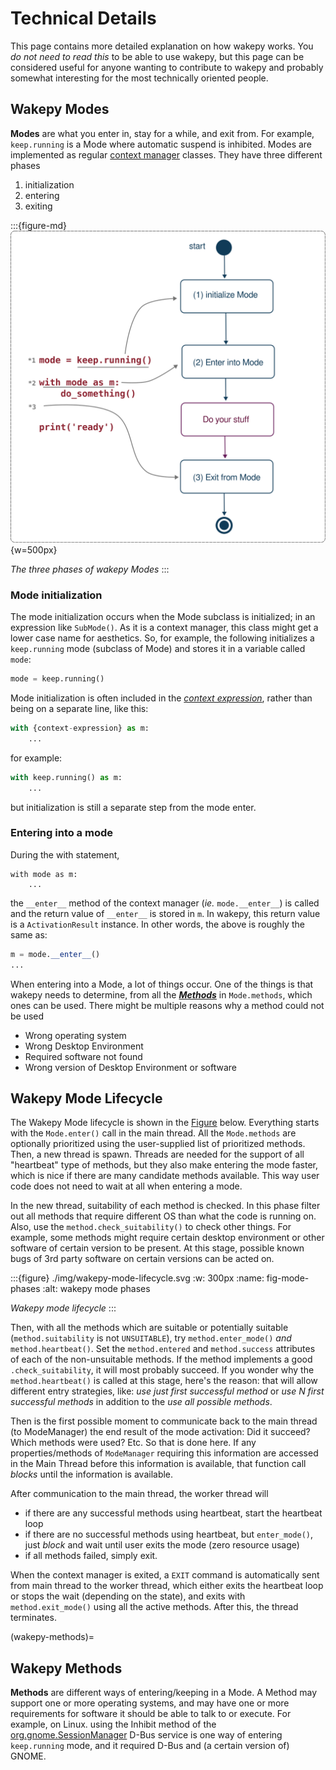 # Technical Details

This page contains more detailed explanation on how wakepy works.  You  *do not need to read this* to be able to use wakepy, but this page can be considered useful for anyone wanting to contribute to wakepy and probably somewhat interesting for the most technically oriented people.

## Wakepy Modes
**Modes** are what you enter in, stay for a while, and exit from. For example, `keep.running` is a Mode where automatic suspend is inhibited.  Modes are implemented as regular [context manager](https://peps.python.org/pep-0343) classes. They have three different phases
1. initialization 
2. entering
3. exiting 

:::{figure-md}
![wakepy mode phases](./img/wakepy-mode-phases.svg){w=500px}

*The three phases of wakepy Modes*
:::


### Mode initialization

The mode initialization occurs when the Mode subclass is initialized; in an expression like `SubMode()`. As it is a context manager, this class might get a lower case name for aesthetics. So, for example, the following initializes a `keep.running` mode (subclass of Mode) and stores it in a variable called `mode`:

```python
mode = keep.running()
```
Mode initialization is often included in the *[context expression](https://peps.python.org/pep-0343/#standard-terminology)*, rather than being on a separate line, like this:

```python
with {context-expression} as m:
    ...
```

for example:

```python
with keep.running() as m:
    ...
```

but initialization is still a separate step from the mode enter. 

### Entering into a mode

During the with statement, 

```
with mode as m:
    ...
```

the `__enter__` method of the context manager (*ie.* `mode.__enter__`) is called and the return value of `__enter__` is stored in `m`. In wakepy, this return value is a `ActivationResult` instance. In other words, the above is roughly the same as:

```python
m = mode.__enter__()
...
```


When entering into a Mode, a lot of things occur. One of the things is that wakepy needs to determine, from all the [***Methods***](#wakepy-methods) in `Mode.methods`, which ones can be used. There might be multiple reasons why a method could not be used
- Wrong operating system
- Wrong Desktop Environment
- Required software not found
- Wrong version of Desktop Environment or software





## Wakepy Mode Lifecycle

The Wakepy Mode lifecycle is shown in the [Figure](#fig-mode-phases) below. Everything starts with the `Mode.enter()` call in the main thread. All the `Mode.methods` are optionally prioritized using the user-supplied list of prioritized methods. Then, a new thread is spawn. Threads are needed for the support of all "heartbeat" type of methods, but they also make entering the mode faster, which is nice if there are many candidate methods available. This way user code does not need to wait at all when entering a mode.

In the new thread, suitability of each method is checked. In this phase filter out all methods that require different OS than what the code is running on. Also, use the `method.check_suitability()` to check other things. For example, some methods might require certain desktop environment or other software of certain version to be present. At this stage, possible known bugs of 3rd party software on certain versions can be acted on.



:::{figure} ./img/wakepy-mode-lifecycle.svg 
:w: 300px
:name: fig-mode-phases
:alt: wakepy mode phases

*Wakepy mode lifecycle*
:::

Then, with all the methods which are suitable or potentially suitable (`method.suitability` is not `UNSUITABLE`), try `method.enter_mode()` *and* `method.heartbeat()`. Set the `method.entered` and `method.success` attributes of each of the non-unsuitable methods. If the method implements a good `.check_suitability`, it will most probably succeed. If you wonder why the `method.heartbeat()` is called at this stage, here's the reason: that will allow different entry strategies, like: *use just first successful method* or *use N first successful methods* in addition to the *use all possible methods*.

Then is the first possible moment to communicate back to the main thread (to ModeManager) the end result of the mode activation: Did it succeed? Which methods were used? Etc. So that is done here. If any properties/methods of `ModeManager` requiring this information are accessed in the Main Thread before this information is available, that function call *blocks* until the information is available.

After communication to the main thread, the worker thread will 
- if there are any successful methods using heartbeat, start the heartbeat loop
- if there are no successful methods using heartbeat, but `enter_mode()`, just *block* and wait until user exits the mode (zero resource usage)
- if all methods failed, simply exit.

When the context manager is exited, a `EXIT` command is automatically sent from main thread to the worker thread, which either exits the heartbeat loop or stops the wait (depending on the state), and exits with `method.exit_mode()` using all the active methods.  After this, the thread terminates.

(wakepy-methods)=
## Wakepy Methods

**Methods** are different ways of entering/keeping in a Mode. A Method may support one or more operating systems, and may have one or more requirements for software it should be able to talk to or execute. For example, on Linux. using the Inhibit method of the [org.gnome.SessionManager](https://lira.no-ip.org:8443/doc/gnome-session/dbus/gnome-session.html) D-Bus service is one way of entering `keep.running` mode, and it required D-Bus and (a certain version of) GNOME. 

